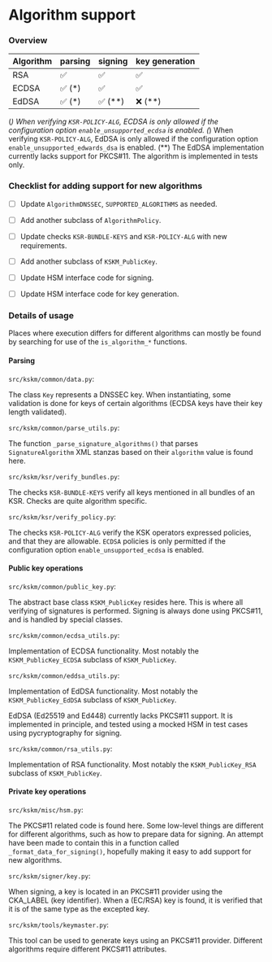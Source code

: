 # Algorithm support

### Overview

| Algorithm | parsing | signing | key generation |
| --------- | ------- | ------- | -------------- |
| RSA       | ✅      | ✅      | ✅             |
| ECDSA     | ✅ (*)  | ✅      | ✅             |
| EdDSA     | ✅ (*)  | ✅ (**) | ❌ (**)        |

(*) When verifying `KSR-POLICY-ALG`, ECDSA is only allowed if the configuration option `enable_unsupported_ecdsa` is enabled.
(*) When verifying `KSR-POLICY-ALG`, EdDSA is only allowed if the configuration option `enable_unsupported_edwards_dsa` is enabled.
(**) The EdDSA implementation currently lacks support for PKCS#11. The algorithm is implemented in tests only.

### Checklist for adding support for new algorithms

- [ ] Update `AlgorithmDNSSEC`, `SUPPORTED_ALGORITHMS` as needed.
- [ ] Add another subclass of `AlgorithmPolicy`.
- [ ] Update checks `KSR-BUNDLE-KEYS` and `KSR-POLICY-ALG` with new requirements.
- [ ] Add another subclass of `KSKM_PublicKey`.
- [ ] Update HSM interface code for signing.
- [ ] Update HSM interface code for key generation.




### Details of usage

Places where execution differs for different algorithms can mostly be found by searching for use of the `is_algorithm_*` functions.


#### Parsing

`src/kskm/common/data.py`:

The class `Key` represents a DNSSEC key. When instantiating, some validation is done for keys of certain algorithms (ECDSA keys have their key length validated).

`src/kskm/common/parse_utils.py`:

The function `_parse_signature_algorithms()` that parses `SignatureAlgorithm` XML stanzas based on their `algorithm` value is found here.

`src/kskm/ksr/verify_bundles.py`:

The checks `KSR-BUNDLE-KEYS` verify all keys mentioned in all bundles of an KSR. Checks are quite algorithm specific.

`src/kskm/ksr/verify_policy.py`:

The checks `KSR-POLICY-ALG` verify the KSK operators expressed policies, and that they are allowable. `ECDSA` policies is only permitted if the configuration option `enable_unsupported_ecdsa` is enabled.


#### Public key operations

`src/kskm/common/public_key.py`:

The abstract base class `KSKM_PublicKey` resides here. This is where all verifying of signatures is performed. Signing is always done using PKCS#11, and is handled by special classes.

`src/kskm/common/ecdsa_utils.py`:

Implementation of ECDSA functionality. Most notably the `KSKM_PublicKey_ECDSA` subclass of `KSKM_PublicKey`.

`src/kskm/common/eddsa_utils.py`:

Implementation of EdDSA functionality. Most notably the `KSKM_PublicKey_EdDSA` subclass of `KSKM_PublicKey`.

EdDSA (Ed25519 and Ed448) currently lacks PKCS#11 support. It is implemented in principle, and tested using a mocked HSM in test cases using pycryptography for signing.

`src/kskm/common/rsa_utils.py`:

Implementation of RSA functionality. Most notably the `KSKM_PublicKey_RSA` subclass of `KSKM_PublicKey`.


#### Private key operations

`src/kskm/misc/hsm.py`:

The PKCS#11 related code is found here. Some low-level things are different for different algorithms, such as how to prepare data for signing. An attempt have been made to contain this in a function called `_format_data_for_signing()`, hopefully making it easy to add support for new algorithms.

`src/kskm/signer/key.py`:

When signing, a key is located in an PKCS#11 provider using the CKA_LABEL (key identifier). When a (EC/RSA) key is found, it is verified that it is of the same type as the excepted key.

`src/kskm/tools/keymaster.py`:

This tool can be used to generate keys using an PKCS#11 provider. Different algorithms require different PKCS#11 attributes.

